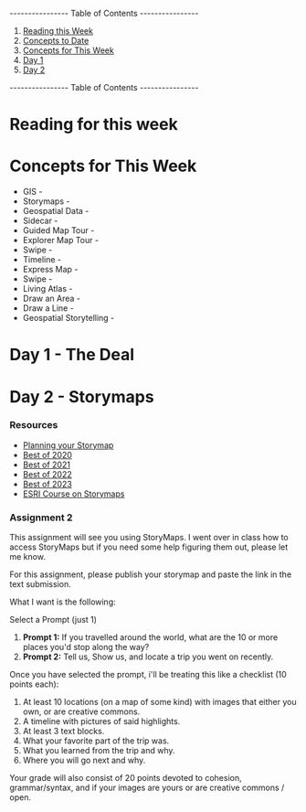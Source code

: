 ---------------- Table of Contents ---------------- 

1. [Reading this Week](#reading)
2. [Concepts to Date](#todate)
3. [Concepts for This Week](#thisweek)
4. [Day 1](#day1)
5. [Day 2](#day2)

---------------- Table of Contents ---------------- 
# <a id="reading"></a>Reading for this week

# <a id = "today"></a>Concepts for This Week 
* GIS - 
* Storymaps - 
* Geospatial Data - 
* Sidecar - 
* Guided Map Tour - 
* Explorer Map Tour - 
* Swipe - 
* Timeline - 
* Express Map - 
* Swipe - 
* Living Atlas - 
* Draw an Area - 
* Draw a Line - 
* Geospatial Storytelling - 

# <a id = "day1"></a>Day 1 - The Deal


# Day 2 - Storymaps
### Resources
* [Planning your Storymap](https://www.esri.com/arcgis-blog/products/arcgis-storymaps/sharing-collaboration/planning-and-outlining-your-story-map-how-to-set-yourself-up-for-success/)
* [Best of 2020](https://www.esri.com/arcgis-blog/products/story-maps/sharing-collaboration/meet-the-2020-storymaps-competition-winners/)
* [Best of 2021](https://www.esri.com/arcgis-blog/products/story-maps/constituent-engagement/2021-in-arcgis-storymaps-wrapped/)
* [Best of 2022](https://storymaps.arcgis.com/collections/b374d444bb3340fb82165712903e4991)
* [Best of 2023](https://storymaps.arcgis.com/collections/68ba1955f063424884fc7c77dea8480e)
* [ESRI Course on Storymaps](https://learn.arcgis.com/en/projects/share-the-story-of-an-expedition/)

### Assignment 2
This assignment will see you using StoryMaps. I went over in class how to access StoryMaps but if you need some help figuring them out, please let me know.

For this assignment, please publish your storymap and paste the link in the text submission. 

What I want is the following: 

Select a Prompt (just 1)

1. **Prompt 1:** If you travelled around the world, what are the 10 or more places you'd stop along the way?
2. **Prompt 2:** Tell us, Show us, and locate a trip you went on recently. 

Once you have selected the prompt, i'll be treating this like a checklist (10 points each): 

1. At least 10 locations (on a map of some kind) with images that either you own, or are creative commons.
2. A timeline with pictures of said highlights.
3. At least 3 text blocks.
4. What your favorite part of the trip was. 
5. What you learned from the trip and why.
6. Where you will go next and why.

Your grade will also consist of 20 points devoted to cohesion, grammar/syntax, and if your images are yours or are creative commons / open.


